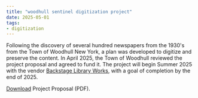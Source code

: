 ```yaml
---
title: "woodhull sentinel digitization project"
date: 2025-05-01
tags:
- digitization
---
```


Following the discovery of several hundred newspapers from the 1930's from the Town of Woodhull New York, a plan was developed to digitize and preserve the content. In April 2025, the Town of Woodhull reviewed the project proposal and agreed to fund it. The project will begin Summer 2025 with the vendor [Backstage Library Works](http://www.bslw.com), with a goal of completion by the end of 2025.

<!--more-->

[Download](/articles/Woodhull-Sentinel-Digitization-Project.pdf) Project Proposal (PDF).

